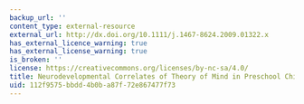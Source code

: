 ```yaml
---
backup_url: ''
content_type: external-resource
external_url: http://dx.doi.org/10.1111/j.1467-8624.2009.01322.x
has_external_licence_warning: true
has_external_license_warning: true
is_broken: ''
license: https://creativecommons.org/licenses/by-nc-sa/4.0/
title: Neurodevelopmental Correlates of Theory of Mind in Preschool Children
uid: 112f9575-bbdd-4b0b-a87f-72e867477f73
---
```

